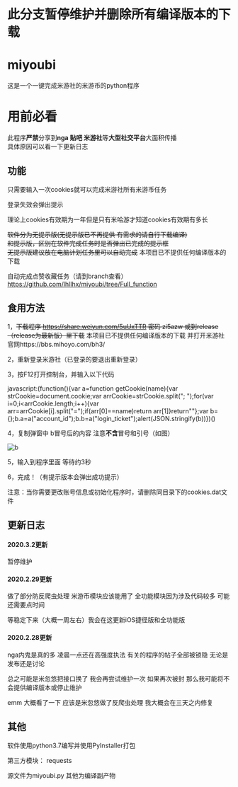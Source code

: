 # 此分支暂停维护并删除所有编译版本的下载

# miyoubi
这是一个一键完成米游社的米游币的python程序

# 用前必看

此程序**严禁**分享到**nga 贴吧 米游社**等**大型社交平台**大面积传播  
具体原因可以看一下更新日志


## 功能

只需要输入一次cookies就可以完成米游社所有米游币任务

登录失效会弹出提示  

理论上cookies有效期为一年但是只有米哈游才知道cookies有效期有多长  

~~软件分为无提示版(无提示版已不再提供 有需求的请自行下载编译)  
和提示版，区别在软件完成任务时是否弹出已完成的提示框  
无提示版建议放在电脑计划任务里可以自动完成~~
本项目已不提供任何编译版本的下载

自动完成点赞收藏任务（请到branch查看）
https://github.com/lhllhx/miyoubi/tree/Full_function

## 食用方法

1，~~下载程序 https://share.weiyun.com/5uUxTTR 密码 zi5azw 或到release（release为最新版）里下载~~ 
本项目已不提供任何编译版本的下载
并打开米游社官网https://bbs.mihoyo.com/bh3/

2，重新登录米游社（已登录的要退出重新登录）  

3，按F12打开控制台，并输入以下代码  

javascript:(function(){var a=function getCookie(name){var strCookie=document.cookie;var arrCookie=strCookie.split("; ");for(var i=0;i<arrCookie.length;i++){var arr=arrCookie[i].split("=");if(arr[0]==name)return arr[1]}return""};var b={};b.a=a("account_id");b.b=a("login_ticket");alert(JSON.stringify(b))})()  

4，复制弹窗中 b冒号后的内容 注意**不含**冒号和引号（如图）  

![b](https://github.com/lhllhx/miyoubi/blob/master/b.png)

5，输入到程序里面 等待约3秒

6，完成！（有提示版本会弹出成功提示）  

注意：当你需要更改账号信息或初始化程序时，请删除同目录下的cookies.dat文件

## 更新日志

#### 2020.3.2更新
暂停维护

#### 2020.2.29更新 
做了部分防反爬虫处理 米游币模块应该能用了 全功能模块因为涉及代码较多 可能还需要点时间  

等稳定下来（大概一周左右）我会在这更新iOS捷径版和全功能版

#### 2020.2.28更新  
nga内鬼是真的多 凌晨一点还在高强度执法 有关的程序的帖子全部被锁隐 无论是发布还是讨论 

总之可能是米忽悠把接口换了 我会再尝试维护一次 如果再次被封 那么我可能将不会提供编译版本或停止维护  

emm 大概看了一下 应该是米忽悠做了反爬虫处理 我大概会在三天之内修复

## 其他

软件使用python3.7编写并使用PyInstaller打包

第三方模块：  requests  

源文件为miyoubi.py 其他为编译副产物
